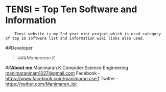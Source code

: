 # TENSI = Top Ten Software and Information
        Tensi website is my 2nd year mini project.which is used category of top 10 software list and information wiki links also used.

##Developer
>###*Manimaran.K*

##**About me**
        Manimaran.K
        Computer Science Engineering
        manimaraninam1027@gmail.com
        Facebook - https://www.facebook.com/manimaran.cse.1
        Twitter - https://twitter.com/Manimaran_lpt
